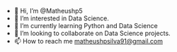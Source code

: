 - 👋 Hi, I’m @Matheushp5
- 👀 I’m interested in Data Science.
- 🌱 I’m currently learning Python and Data Science
- 💞️ I’m looking to collaborate on Data Science projects.
- 📫 How to reach me matheushpsilva91@gmail.com

<!---
Matheushp5/Matheushp5 is a ✨ special ✨ repository because its `README.md` (this file) appears on your GitHub profile.
You can click the Preview link to take a look at your changes.
--->
